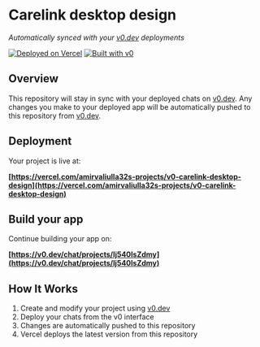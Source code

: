 # Carelink desktop design

*Automatically synced with your [v0.dev](https://v0.dev) deployments*

[![Deployed on Vercel](https://img.shields.io/badge/Deployed%20on-Vercel-black?style=for-the-badge&logo=vercel)](https://vercel.com/amirvaliulla32s-projects/v0-carelink-desktop-design)
[![Built with v0](https://img.shields.io/badge/Built%20with-v0.dev-black?style=for-the-badge)](https://v0.dev/chat/projects/Ij540lsZdmy)

## Overview

This repository will stay in sync with your deployed chats on [v0.dev](https://v0.dev).
Any changes you make to your deployed app will be automatically pushed to this repository from [v0.dev](https://v0.dev).

## Deployment

Your project is live at:

**[https://vercel.com/amirvaliulla32s-projects/v0-carelink-desktop-design](https://vercel.com/amirvaliulla32s-projects/v0-carelink-desktop-design)**

## Build your app

Continue building your app on:

**[https://v0.dev/chat/projects/Ij540lsZdmy](https://v0.dev/chat/projects/Ij540lsZdmy)**

## How It Works

1. Create and modify your project using [v0.dev](https://v0.dev)
2. Deploy your chats from the v0 interface
3. Changes are automatically pushed to this repository
4. Vercel deploys the latest version from this repository